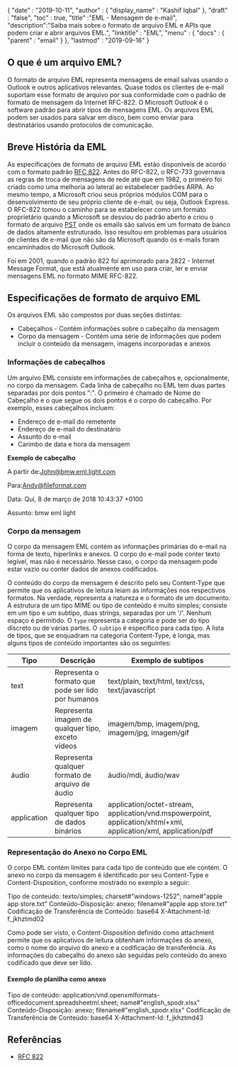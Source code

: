 {
  "date" : "2019-10-11",
  "author" : {
    "display_name" : "Kashif Iqbal"
},
  "draft" : "false",
  "toc" : true,
  "title" :"EML - Mensagem de e-mail",
  "description":"Saiba mais sobre o formato de arquivo EML e APIs que podem criar e abrir arquivos EML.",
  "linktitle" : "EML",
  "menu" : {
    "docs" : {
      "parent" : "email"
}
},
  "lastmod" : "2019-09-16"
}

## O que é um arquivo EML?

O formato de arquivo EML representa mensagens de email salvas usando o Outlook e outros aplicativos relevantes. Quase todos os clientes de e-mail suportam esse formato de arquivo por sua conformidade com o padrão de formato de mensagem da Internet RFC-822. O Microsoft Outlook é o software padrão para abrir tipos de mensagens EML. Os arquivos EML podem ser usados para salvar em disco, bem como enviar para destinatários usando protocolos de comunicação.

## Breve História da EML

As especificações de formato de arquivo EML estão disponíveis de acordo com o formato padrão [RFC 822](https://www.ietf.org/rfc/rfc0822.txt). Antes do RFC-822, o RFC-733 governava as regras de troca de mensagens de rede até que em 1982, o primeiro foi criado como uma melhoria ao lateral ao estabelecer padrões ARPA. Ao mesmo tempo, a Microsoft criou seus próprios módulos COM para o desenvolvimento de seu próprio cliente de e-mail, ou seja, Outlook Express. O RFC-822 tomou o caminho para se estabelecer como um formato proprietário quando a Microsoft se desviou do padrão aberto e criou o formato de arquivo [PST](/pt/email/pst/) onde os emails são salvos em um formato de banco de dados altamente estruturado. Isso resultou em problemas para usuários de clientes de e-mail que não são da Microsoft quando os e-mails foram encaminhados do Microsoft Outlook.

Foi em 2001, quando o padrão 822 foi aprimorado para 2822 - Internet Message Format, que está atualmente em uso para criar, ler e enviar mensagens EML no formato MIME RFC-822.

## Especificações de formato de arquivo EML

Os arquivos EML são compostos por duas seções distintas:

* Cabeçalhos - Contém informações sobre o cabeçalho da mensagem
* Corpo da mensagem - Contém uma série de informações que podem incluir o conteúdo da mensagem, imagens incorporadas e anexos

### Informações de cabeçalhos ###

Um arquivo EML consiste em informações de cabeçalhos e, opcionalmente, no corpo da mensagem. Cada linha de cabeçalho no EML tem duas partes separadas por dois pontos ":". O primeiro é chamado de Nome do Cabeçalho e o que segue os dois pontos é o corpo do cabeçalho. Por exemplo, esses cabeçalhos incluem:

* Endereço de e-mail do remetente
* Endereço de e-mail do destinatário
* Assunto do e-mail
* Carimbo de data e hora da mensagem

**Exemplo de cabeçalho**

A partir de:<John@bmw.eml.light.com>

Para:<Andy@fileformat.com>

Data: Qui, 8 de março de 2018 10:43:37 +0100

Assunto: bmw eml light

### Corpo da mensagem ###

O corpo da mensagem EML contém as informações primárias do e-mail na forma de texto, hiperlinks e anexos. O corpo do e-mail pode conter texto legível, mas não é necessário. Nesse caso, o corpo da mensagem pode estar vazio ou conter dados de anexos codificados.

O conteúdo do corpo da mensagem é descrito pelo seu Content-Type que permite que os aplicativos de leitura leiam as informações nos respectivos formatos. Na verdade, representa a natureza e o formato de um documento. A estrutura de um tipo MIME ou tipo de conteúdo é muito simples; consiste em um tipo e um subtipo, duas strings, separadas por um '/'. Nenhum espaço é permitido. O `type` representa a categoria e pode ser do tipo discreto ou de várias partes. O `subtipo` é específico para cada tipo. A lista de tipos, que se enquadram na categoria Content-Type, é longa, mas alguns tipos de conteúdo importantes são os seguintes:


|**Tipo**|**Descrição**|**Exemplo de subtipos**
---|---|---|
|text|Representa o formato que pode ser lido por humanos|text/plain, text/html, text/css, text/javascript
|imagem|Representa imagem de qualquer tipo, exceto vídeos|imagem/bmp, imagem/png, imagem/jpg, imagem/gif
|áudio|Representa qualquer formato de arquivo de áudio|áudio/mdi, áudio/wav
|application|Representa qualquer tipo de dados binários|application/octet-stream, application/vnd.mspowerpoint, application/xhtml+xml, application/xml, application/pdf

### Representação do Anexo no Corpo EML ###

O corpo EML contém limites para cada tipo de conteúdo que ele contém. O anexo no corpo da mensagem é identificado por seu Content-Type e Content-Disposition, conforme mostrado no exemplo a seguir:

Tipo de conteúdo: texto/simples; charset#"windows-1252"; name#"apple app store.txt"
Conteúdo-Disposição: anexo; filename#"apple app store.txt"
Codificação de Transferência de Conteúdo: base64
X-Attachment-Id: f_jkhztmd02

Como pode ser visto, o Content-Disposition definido como attachment permite que os aplicativos de leitura obtenham informações do anexo, como o nome do arquivo do anexo e a codificação de transferência. As informações do cabeçalho do anexo são seguidas pelo conteúdo do anexo codificado que deve ser lido.

#### Exemplo de planilha como anexo ####

Tipo de conteúdo: application/vnd.openxmlformats-officedocument.spreadsheetml.sheet; name#"english_spodr.xlsx"
Conteúdo-Disposição: anexo; filename#"english_spodr.xlsx"
Codificação de Transferência de Conteúdo: base64
X-Attachment-Id: f_jkhztmd43

## Referências

* [RFC 822](https://www.ietf.org/rfc/rfc0822.txt)

